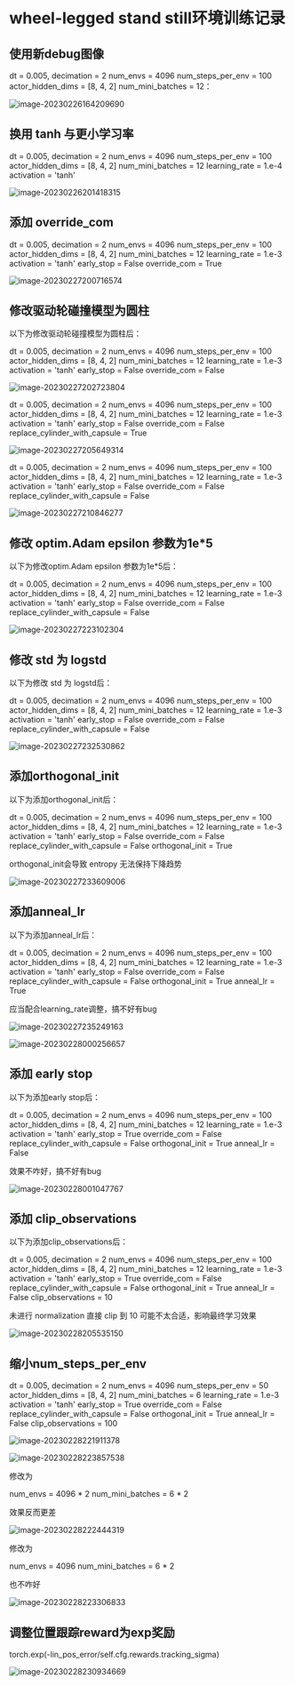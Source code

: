 # wheel-legged stand still环境训练记录

## 使用新debug图像

dt = 0.005, decimation = 2
num_envs = 4096
num_steps_per_env = 100
actor_hidden_dims = [8, 4, 2]
num_mini_batches = 12：

![image-20230226164209690](https://hongxiwong-pic.oss-cn-beijing.aliyuncs.com/img/image-20230226164209690.png)

## 换用 tanh 与更小学习率

dt = 0.005, decimation = 2
num_envs = 4096
num_steps_per_env = 100
actor_hidden_dims = [8, 4, 2]
num_mini_batches = 12
learning_rate = 1.e-4
activation = 'tanh'

![image-20230226201418315](https://hongxiwong-pic.oss-cn-beijing.aliyuncs.com/img/image-20230226201418315.png)

## 添加 override_com

dt = 0.005, decimation = 2
num_envs = 4096
num_steps_per_env = 100
actor_hidden_dims = [8, 4, 2]
num_mini_batches = 12
learning_rate = 1.e-3
activation = 'tanh'
early_stop = False
override_com = True

![image-20230227200716574](http://hongxiwong-pic.oss-cn-beijing.aliyuncs.com/img/image-20230227200716574.png)

## 修改驱动轮碰撞模型为圆柱

以下为修改驱动轮碰撞模型为圆柱后：

dt = 0.005, decimation = 2
num_envs = 4096
num_steps_per_env = 100
actor_hidden_dims = [8, 4, 2]
num_mini_batches = 12
learning_rate = 1.e-3
activation = 'tanh'
early_stop = False
override_com = False

![image-20230227202723804](http://hongxiwong-pic.oss-cn-beijing.aliyuncs.com/img/image-20230227202723804.png)

dt = 0.005, decimation = 2
num_envs = 4096
num_steps_per_env = 100
actor_hidden_dims = [8, 4, 2]
num_mini_batches = 12
learning_rate = 1.e-3
activation = 'tanh'
early_stop = False
override_com = False
replace_cylinder_with_capsule = True

![image-20230227205649314](http://hongxiwong-pic.oss-cn-beijing.aliyuncs.com/img/image-20230227205649314.png)

dt = 0.005, decimation = 2
num_envs = 4096
num_steps_per_env = 100
actor_hidden_dims = [8, 4, 2]
num_mini_batches = 12
learning_rate = 1.e-3
activation = 'tanh'
early_stop = False
override_com = False
replace_cylinder_with_capsule = False

![image-20230227210846277](http://hongxiwong-pic.oss-cn-beijing.aliyuncs.com/img/image-20230227210846277.png)

## 修改 optim.Adam epsilon 参数为1e*5

以下为修改optim.Adam epsilon 参数为1e*5后：

dt = 0.005, decimation = 2
num_envs = 4096
num_steps_per_env = 100
actor_hidden_dims = [8, 4, 2]
num_mini_batches = 12
learning_rate = 1.e-3
activation = 'tanh'
early_stop = False
override_com = False
replace_cylinder_with_capsule = False

![image-20230227223102304](http://hongxiwong-pic.oss-cn-beijing.aliyuncs.com/img/image-20230227223102304.png)

## 修改 std 为 logstd

以下为修改 std 为 logstd后：

dt = 0.005, decimation = 2
num_envs = 4096
num_steps_per_env = 100
actor_hidden_dims = [8, 4, 2]
num_mini_batches = 12
learning_rate = 1.e-3
activation = 'tanh'
early_stop = False
override_com = False
replace_cylinder_with_capsule = False

![image-20230227232530862](https://hongxiwong-pic.oss-cn-beijing.aliyuncs.com/img/image-20230227232530862.png)

## 添加orthogonal_init

以下为添加orthogonal_init后：

dt = 0.005, decimation = 2
num_envs = 4096
num_steps_per_env = 100
actor_hidden_dims = [8, 4, 2]
num_mini_batches = 12
learning_rate = 1.e-3
activation = 'tanh'
early_stop = False
override_com = False
replace_cylinder_with_capsule = False
orthogonal_init = True

orthogonal_init会导致 entropy 无法保持下降趋势

![image-20230227233609006](http://hongxiwong-pic.oss-cn-beijing.aliyuncs.com/img/image-20230227233609006.png)

## 添加anneal_lr

以下为添加anneal_lr后：

dt = 0.005, decimation = 2
num_envs = 4096
num_steps_per_env = 100
actor_hidden_dims = [8, 4, 2]
num_mini_batches = 12
learning_rate = 1.e-3
activation = 'tanh'
early_stop = False
override_com = False
replace_cylinder_with_capsule = False
orthogonal_init = True
anneal_lr = True

应当配合learning_rate调整，搞不好有bug

![image-20230227235249163](http://hongxiwong-pic.oss-cn-beijing.aliyuncs.com/img/image-20230227235249163.png)

![image-20230228000256657](http://hongxiwong-pic.oss-cn-beijing.aliyuncs.com/img/image-20230228000256657.png)

## 添加 early stop

以下为添加early stop后：

dt = 0.005, decimation = 2
num_envs = 4096
num_steps_per_env = 100
actor_hidden_dims = [8, 4, 2]
num_mini_batches = 12
learning_rate = 1.e-3
activation = 'tanh'
early_stop = True
override_com = False
replace_cylinder_with_capsule = False
orthogonal_init = True
anneal_lr = False

效果不咋好，搞不好有bug

![image-20230228001047767](http://hongxiwong-pic.oss-cn-beijing.aliyuncs.com/img/image-20230228001047767.png)

## 添加 clip_observations

以下为添加clip_observations后：

dt = 0.005, decimation = 2
num_envs = 4096
num_steps_per_env = 100
actor_hidden_dims = [8, 4, 2]
num_mini_batches = 12
learning_rate = 1.e-3
activation = 'tanh'
early_stop = True
override_com = False
replace_cylinder_with_capsule = False
orthogonal_init = True
anneal_lr = False
clip_observations = 10

未进行 normalization 直接 clip 到 10 可能不太合适，影响最终学习效果

![image-20230228205535150](http://hongxiwong-pic.oss-cn-beijing.aliyuncs.com/img/image-20230228205535150.png)

## 缩小num_steps_per_env

dt = 0.005, decimation = 2
num_envs = 4096
num_steps_per_env = 50
actor_hidden_dims = [8, 4, 2]
num_mini_batches = 6
learning_rate = 1.e-3
activation = 'tanh'
early_stop = True
override_com = False
replace_cylinder_with_capsule = False
orthogonal_init = True
anneal_lr = False
clip_observations = 100

![image-20230228221911378](http://hongxiwong-pic.oss-cn-beijing.aliyuncs.com/img/image-20230228221911378.png)

![image-20230228223857538](http://hongxiwong-pic.oss-cn-beijing.aliyuncs.com/img/image-20230228223857538.png)

修改为

num_envs = 4096 * 2
num_mini_batches = 6 * 2

效果反而更差

![image-20230228222444319](https://hongxiwong-pic.oss-cn-beijing.aliyuncs.com/img/image-20230228222444319.png)

修改为

num_envs = 4096
num_mini_batches = 6 * 2

也不咋好

![image-20230228223306833](http://hongxiwong-pic.oss-cn-beijing.aliyuncs.com/img/image-20230228223306833.png)

## 调整位置跟踪reward为exp奖励

torch.exp(-lin_pos_error/self.cfg.rewards.tracking_sigma)

![image-20230228230934669](http://hongxiwong-pic.oss-cn-beijing.aliyuncs.com/img/image-20230228230934669.png)


